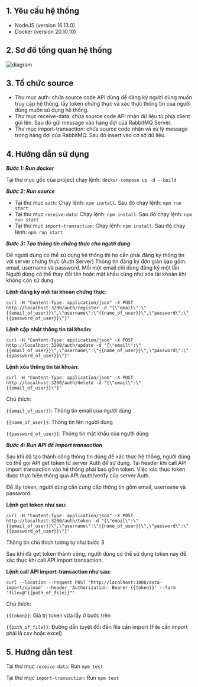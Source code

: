 ## **1. Yêu cầu hệ thống**
- NodeJS (version 16.13.0)
- Docker (version 20.10.10)

## **2. Sơ đồ tổng quan hệ thống**
![diagram](https://user-images.githubusercontent.com/54698417/142372447-08ca75fd-14bf-4661-929d-eb8286124b42.png)

## **3. Tổ chức source**
- Thư mục auth: chứa source code API dùng để đăng ký người dùng muốn truy cập hệ thống, lấy token chứng thực và xác thực thông tin của người dùng muốn sử dụng hệ thống.
- Thư mục receive-data: chứa source code API nhận dữ liệu từ phía client gửi lên. Sau đó gửi message vào hàng đợi của RabbitMQ Server.
- Thư mục import-transaction: chứa source code nhận và xử lý message trong hàng đợi của RabbitMQ. Sau đó insert vào cơ sở dữ liệu.

## **4. Hướng dẫn sử dụng**

**_Bước 1: Run docker_**

Tại thư mục gốc của project chạy lệnh: ```docker-compose up -d --build```

**_Bước 2: Run source_**
+ Tại thư mục ```auth```: Chạy lệnh: ```npm install```. Sau đó chạy lệnh: ```npm run start```
+ Tại thư mục ```receive-data```: Chạy lệnh: ```npm install```. Sau đó chạy lệnh: ```npm run start```
+ Tại thư mục ```import-transaction```: Chạy lệnh: ```npm install```. Sau đó chạy lệnh: ```npm run start```

**_Bước 3: Tạo thông tin chứng thực cho người dùng_**

Để người dùng có thể sử dụng hệ thống thì họ cần phải đăng ký thông tin với server chứng thực (Auth Server)
Thông tin đăng ký đơn giản bao gồm: email, username và password. Mỗi một email chỉ dùng đăng ký một lần. Người dùng có thể thay đổi tên hoặc mật khẩu cũng như xóa tài khoản khi không còn sử dụng.

**Lệnh đăng ký mới tài khoản chứng thực:**

```
curl -H "Content-Type: application/json" -X POST http://localhost:3200/auth/register -d "{\"email\":\"{{email_of_user}}\",\"username\":\"{{name_of_user}}\",\"password\":\"{{password_of_user}}\"}"
```
**Lệnh cập nhật thông tin tài khoản:**

```
curl -H "Content-Type: application/json" -X POST http://localhost:3200/auth/update -d "{\"email\":\"{{email_of_user}}\",\"username\":\"{{name_of_user}}\",\"password\":\"{{password_of_user}}\"}"
```
**Lệnh xóa thông tin tài khoản:**

```
curl -H "Content-Type: application/json" -X POST http://localhost:3200/auth/delete -d "{\"email\":\"{{email_of_user}}\"}"
```

Chú thích:

```{{email_of_user}}```: Thông tin email của người dùng

```{{name_of_user}}```: Thông tin tên người dùng

```{{password_of_user}}```: Thông tin mật khẩu của người dùng

**_Bước 4: Run API để import transaction_**

Sau khi đã tạo thành công thông tin dùng để xác thực hệ thống, người dùng có thể gọi API get token từ server Auth để sử dụng. Tại header khi call API import transaction vào hệ thống phải bao gồm token. Việc xác thực token được thực hiện thông qua API /auth/verify của server Auth.

Để lấy token, người dùng cần cung cấp thông tin gồm email, username và password. 

**Lệnh get token như sau:**

```
curl -H "Content-Type: application/json" -X POST http://localhost:3200/auth/token -d "{\"email\":\"{{email_of_user}}\",\"username\":\"{{name_of_user}}\",\"password\":\"{{password_of_user}}\"}"
```

Thông tin chú thích tương tự như bước 3

Sau khi đã get token thành công, người dùng có thể sử dụng token này để xác thực khi call API import transaction. 

**Lệnh call API import-transaction như sau:**

```
curl --location --request POST 'http://localhost:3000/data-import/upload' --header 'Authorization: Bearer {{token}}' --form 'file=@"{{path_of_file}}"'
```

Chú thích:

```{{token}}```: Giá trị token vừa lấy ở bước trên

```{{path_of_file}}```: Đường dẫn tuyệt đối đến file cần import (File cần import phải là csv hoặc excel)

## **5. Hướng dẫn test**

Tại thư mục ```receive-data```: Run ```npm test```

Tại thư mục ```import-transaction```: Run ```npm test```

